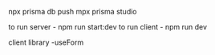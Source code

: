 npx prisma db push
mpx prisma studio

<!-- remove 6453 from database url if not working correctly -->
to run server - npm run start:dev
to run client - npm run dev


client library
-useForm